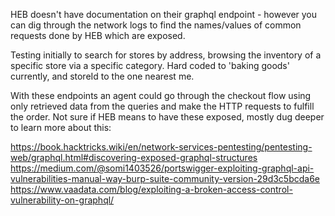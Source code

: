 HEB doesn't have documentation on their graphql endpoint - however you can dig through the network logs to find the names/values of common requests done by HEB which are exposed. 

Testing initially to search for stores by address, browsing the inventory of a specific store via a specific category. Hard coded to 'baking goods' currently, and storeId to the one nearest me. 

With these endpoints an agent could go through the checkout flow using only retrieved data from the queries and make the HTTP requests to fulfill the order. Not sure if HEB means to have these exposed,
mostly dug deeper to learn more about this:

https://book.hacktricks.wiki/en/network-services-pentesting/pentesting-web/graphql.html#discovering-exposed-graphql-structures
https://medium.com/@somi1403526/portswigger-exploiting-graphql-api-vulnerabilities-manual-way-burp-suite-community-version-29d3c5bcda6e
https://www.vaadata.com/blog/exploiting-a-broken-access-control-vulnerability-on-graphql/
